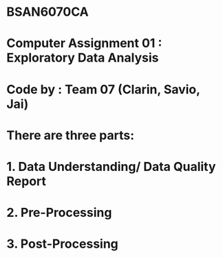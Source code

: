 # BSAN6070CA
# Computer Assignment 01 : Exploratory Data Analysis
# Code by : Team 07 (Clarin, Savio, Jai)
# There are three parts: 
# 1. Data Understanding/ Data Quality Report
# 2. Pre-Processing
# 3. Post-Processing
